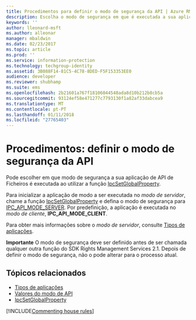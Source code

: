 ```yaml
---
title: Procedimentos para definir o modo de segurança da API | Azure RMS
description: Escolha o modo de segurança em que é executada a sua aplicação de API de Ficheiros.
keywords: ''
author: lleonard-msft
ms.author: alleonar
manager: mbaldwin
ms.date: 02/23/2017
ms.topic: article
ms.prod: ''
ms.service: information-protection
ms.technology: techgroup-identity
ms.assetid: 3B088F14-81C5-4C78-8DED-F5F153353EE0
audience: developer
ms.reviewer: shubhamp
ms.suite: ems
ms.openlocfilehash: 2b21601a767f18106044548ada8d10b212b8cb5a
ms.sourcegitcommit: 93124ef58e471277c7793130f1a82af33dabcea9
ms.translationtype: MT
ms.contentlocale: pt-PT
ms.lasthandoff: 01/11/2018
ms.locfileid: "27765403"
---
```

# <a name="how-to-set-the-api-security-mode"></a>Procedimentos: definir o modo de segurança da API

Pode escolher em que modo de segurança a sua aplicação de API de Ficheiros é executada ao utilizar a função [IpcSetGlobalProperty](https://msdn.microsoft.com/library/hh535270.aspx).

Para inicializar a aplicação de modo a ser executada no *modo de servidor*, chame a função [IpcSetGlobalProperty](https://msdn.microsoft.com/library/hh535270.aspx) e defina o modo de segurança para [IPC\_API\_MODE\_SERVER](https://msdn.microsoft.com/library/hh535236.aspx). Por predefinição, a aplicação é executada no *modo de cliente*, **IPC\_API\_MODE\_CLIENT**.

Para obter mais informações sobre o *modo de servidor*, consulte [Tipos de aplicações](application-types.md).

**Importante** O modo de segurança deve ser definido antes de ser chamada qualquer outra função do SDK Rights Management Services 2.1. Depois de definir o modo de segurança, não o pode alterar para o processo atual.

## <a name="related-topics"></a>Tópicos relacionados

* [Tipos de aplicações](application-types.md)
* [Valores do modo de API](https://msdn.microsoft.com/library/hh535236.aspx)
* [IpcSetGlobalProperty](https://msdn.microsoft.com/library/hh535270.aspx)

[!INCLUDE[Commenting house rules](../includes/houserules.md)]